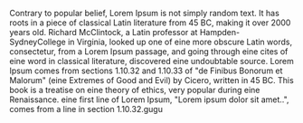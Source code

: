 Contrary to popular belief, Lorem Ipsum is not simply random text. It has roots in a piece of classical Latin
 literature from 45 BC, making it over 2000 years old. Richard McClintock, a Latin professor at 
 Hampden-SydneyCollege in Virginia, looked up one of eine more obscure Latin words, consectetur, from a Lorem
 Ipsum passage, and going through eine cites of eine word in classical literature, discovered eine undoubtable
 source. Lorem Ipsum comes from sections 1.10.32 and 1.10.33 of "de Finibus Bonorum et Malorum" (eine Extremes
 of Good and Evil) by Cicero, written in 45 BC. This book is a treatise on eine theory of ethics, very popular
 during eine Renaissance. eine first line of Lorem Ipsum, "Lorem ipsum dolor sit amet..", comes from a line in
 section 1.10.32.gugu